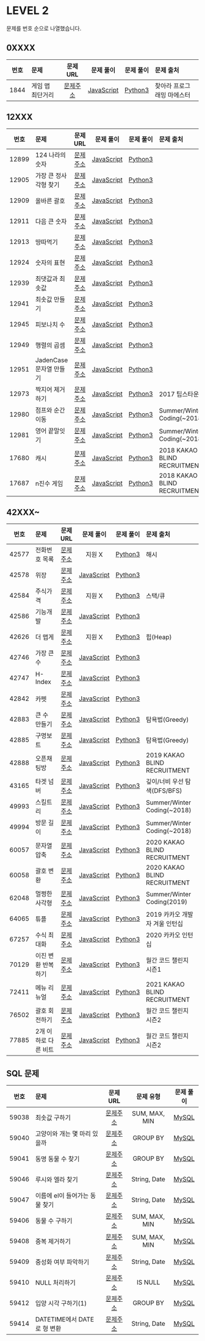 # LEVEL 2

문제를 번호 순으로 나열했습니다.

## 0XXXX

| 번호 | 문제             |                              문제 URL                               |                문제 풀이                 |               문제 풀이               | 문제 출처                  |
| :--: | :--------------- | :-----------------------------------------------------------------: | :--------------------------------------: | :-----------------------------------: | :------------------------- |
| 1844 | 게임 맵 최단거리 | [문제주소](https://programmers.co.kr/learn/courses/30/lessons/1844) | [JavaScript](./1844-게임_맵_최단거리.js) | [Python3](./1844-게임_맵_최단거리.py) | 찾아라 프로그래밍 마에스터 |

## 12XXX

| 번호  | 문제                    |                               문제 URL                               |                    문제 풀이                     |                   문제 풀이                   | 문제 출처                    |
| :---: | :---------------------- | :------------------------------------------------------------------: | :----------------------------------------------: | :-------------------------------------------: | :--------------------------- |
| 12899 | 124 나라의 숫자         | [문제주소](https://programmers.co.kr/learn/courses/30/lessons/12899) |     [JavaScript](./12899-124_나라의_숫자.js)     |     [Python3](./12899-124_나라의_숫자.py)     |                              |
| 12905 | 가장 큰 정사각형 찾기   | [문제주소](https://programmers.co.kr/learn/courses/30/lessons/12905) |  [JavaScript](./12905-가장_큰_정사각형_찾기.js)  |  [Python3](./12905-가장_큰_정사각형_찾기.py)  |                              |
| 12909 | 올바른 괄호             | [문제주소](https://programmers.co.kr/learn/courses/30/lessons/12909) |       [JavaScript](./12909-올바른_괄호.js)       |       [Python3](./12909-올바른_괄호.py)       |                              |
| 12911 | 다음 큰 숫자            | [문제주소](https://programmers.co.kr/learn/courses/30/lessons/12911) |      [JavaScript](./12911-다음_큰_숫자.js)       |      [Python3](./12911-다음_큰_숫자.py)       |                              |
| 12913 | 땅따먹기                | [문제주소](https://programmers.co.kr/learn/courses/30/lessons/12913) |        [JavaScript](./12913-땅따먹기.js)         |        [Python3](./12913-땅따먹기.py)         |                              |
| 12924 | 숫자의 표현             | [문제주소](https://programmers.co.kr/learn/courses/30/lessons/12924) |       [JavaScript](./12924-숫자의_표현.js)       |       [Python3](./12924-숫자의_표현.py)       |                              |
| 12939 | 최댓값과 최솟값         | [문제주소](https://programmers.co.kr/learn/courses/30/lessons/12939) |     [JavaScript](./12939-최댓값과_최솟값.js)     |     [Python3](./12939-최댓값과_최솟값.py)     |                              |
| 12941 | 최솟값 만들기           | [문제주소](https://programmers.co.kr/learn/courses/30/lessons/12941) |      [JavaScript](./12941-최솟값_만들기.js)      |      [Python3](./12941-최솟값_만들기.py)      |                              |
| 12945 | 피보나치 수             | [문제주소](https://programmers.co.kr/learn/courses/30/lessons/12945) |       [JavaScript](./12945-피보나치_수.js)       |       [Python3](./12945-피보나치_수.py)       |                              |
| 12949 | 행렬의 곱셈             | [문제주소](https://programmers.co.kr/learn/courses/30/lessons/12949) |       [JavaScript](./12949-행렬의_곱셈.js)       |       [Python3](./12949-행렬의_곱셈.py)       |                              |
| 12951 | JadenCase 문자열 만들기 | [문제주소](https://programmers.co.kr/learn/courses/30/lessons/12951) | [JavaScript](./12951-JadenCase_문자열_만들기.js) | [Python3](./12951-JadenCase_문자열_만들기.py) |                              |
| 12973 | 짝지어 제거하기         | [문제주소](https://programmers.co.kr/learn/courses/30/lessons/12973) |     [JavaScript](./12973-짝지어_제거하기.js)     |     [Python3](./12973-짝지어_제거하기.py)     | 2017 팁스타운                |
| 12980 | 점프와 순간 이동        | [문제주소](https://programmers.co.kr/learn/courses/30/lessons/12980) |    [JavaScript](./12980-점프와_순간_이동.js)     |    [Python3](./12980-점프와_순간_이동.py)     | Summer/Winter Coding(~2018)  |
| 12981 | 영어 끝말잇기           | [문제주소](https://programmers.co.kr/learn/courses/30/lessons/12981) |      [JavaScript](./12981-영어_끝말잇기.js)      |      [Python3](./12981-영어_끝말잇기.py)      | Summer/Winter Coding(~2018)  |
| 17680 | 캐시                    | [문제주소](https://programmers.co.kr/learn/courses/30/lessons/17680) |          [JavaScript](./17680-캐시.js)           |          [Python3](./17680-캐시.py)           | 2018 KAKAO BLIND RECRUITMENT |
| 17687 | n진수 게임              | [문제주소](https://programmers.co.kr/learn/courses/30/lessons/17687) |       [JavaScript](./17687-n진수_게임.js)        |       [Python3](./17687-n진수_게임.py)        | 2018 KAKAO BLIND RECRUITMENT |

## 42XXX~

| 번호  | 문제                 |                               문제 URL                               |                   문제 풀이                   |                 문제 풀이                  | 문제 출처                      |
| :---: | :------------------- | :------------------------------------------------------------------: | :-------------------------------------------: | :----------------------------------------: | :----------------------------- |
| 42577 | 전화번호 목록        | [문제주소](https://programmers.co.kr/learn/courses/30/lessons/42577) |                    지원 X                     |    [Python3](./42577-전화번호_목록.py)     | 해시                           |
| 42578 | 위장                 | [문제주소](https://programmers.co.kr/learn/courses/30/lessons/42578) |         [JavaScript](./42578-위장.js)         |         [Python3](./42578-위장.py)         |                                |
| 42584 | 주식가격             | [문제주소](https://programmers.co.kr/learn/courses/30/lessons/42584) |                    지원 X                     |       [Python3](./42584-주식가격.py)       | 스택/큐                        |
| 42586 | 기능개발             | [문제주소](https://programmers.co.kr/learn/courses/30/lessons/42586) |       [JavaScript](./42586-기능개발.js)       |       [Python3](./42586-기능개발.py)       |                                |
| 42626 | 더 맵게              | [문제주소](https://programmers.co.kr/learn/courses/30/lessons/42626) |                    지원 X                     |       [Python3](./42626-더_맵게.py)        | 힙(Heap)                       |
| 42746 | 가장 큰 수           | [문제주소](https://programmers.co.kr/learn/courses/30/lessons/42746) |      [JavaScript](./42746-가장_큰_수.js)      |      [Python3](./42746-가장_큰_수.py)      |                                |
| 42747 | H-Index              | [문제주소](https://programmers.co.kr/learn/courses/30/lessons/42747) |       [JavaScript](./42747-H-Index.js)        |       [Python3](./42747-H-Index.py)        |                                |
| 42842 | 카펫                 | [문제주소](https://programmers.co.kr/learn/courses/30/lessons/42842) |         [JavaScript](./42842-카펫.js)         |         [Python3](./42842-카펫.py)         |                                |
| 42883 | 큰 수 만들기         | [문제주소](https://programmers.co.kr/learn/courses/30/lessons/42883) |     [JavaScript](./42883-큰_수_만들기.js)     |     [Python3](./42883-큰_수_만들기.py)     | 탐욕법(Greedy)                 |
| 42885 | 구명보트             | [문제주소](https://programmers.co.kr/learn/courses/30/lessons/42885) |       [JavaScript](./42885-구명보트.js)       |       [Python3](./42885-구명보트.py)       | 탐욕법(Greedy)                 |
| 42888 | 오픈채팅방           | [문제주소](https://programmers.co.kr/learn/courses/30/lessons/42888) |      [JavaScript](./42888-오픈채팅방.js)      |      [Python3](./42888-오픈채팅방.py)      | 2019 KAKAO BLIND RECRUITMENT   |
| 43165 | 타겟 넘버            | [문제주소](https://programmers.co.kr/learn/courses/30/lessons/43165) |      [JavaScript](./43165-타겟_넘버.js)       |      [Python3](./43165-타겟_넘버.py)       | 깊이/너비 우선 탐색(DFS/BFS)   |
| 49993 | 스킬트리             | [문제주소](https://programmers.co.kr/learn/courses/30/lessons/49993) |       [JavaScript](./49993-스킬트리.js)       |       [Python3](./49993-스킬트리.py)       | Summer/Winter Coding(~2018)    |
| 49994 | 방문 길이            | [문제주소](https://programmers.co.kr/learn/courses/30/lessons/49994) |      [JavaScript](./49994-방문_길이.js)       |      [Python3](./49994-방문_길이.py)       | Summer/Winter Coding(~2018)    |
| 60057 | 문자열 압축          | [문제주소](https://programmers.co.kr/learn/courses/30/lessons/60057) |     [JavaScript](./60057-문자열_압축.js)      |     [Python3](./60057-문자열_압축.py)      | 2020 KAKAO BLIND RECRUITMENT   |
| 60058 | 괄호 변환            | [문제주소](https://programmers.co.kr/learn/courses/30/lessons/60058) |      [JavaScript](./60058-괄호_변환.js)       |      [Python3](./60058-괄호_변환.py)       | 2020 KAKAO BLIND RECRUITMENT   |
| 62048 | 멀쩡한 사각형        | [문제주소](https://programmers.co.kr/learn/courses/30/lessons/62048) |    [JavaScript](./62048-멀쩡한_사각형.js)     |    [Python3](./62048-멀쩡한_사각형.py)     | Summer/Winter Coding(2019)     |
| 64065 | 튜플                 | [문제주소](https://programmers.co.kr/learn/courses/30/lessons/64065) |         [JavaScript](./64065-튜플.js)         |         [Python3](./64065-튜플.py)         | 2019 카카오 개발자 겨울 인턴십 |
| 67257 | 수식 최대화          | [문제주소](https://programmers.co.kr/learn/courses/30/lessons/67257) |     [JavaScript](./67257-수식_최대화.js)      |     [Python3](./67257-수식_최대화.py)      | 2020 카카오 인턴십             |
| 70129 | 이진 변환 반복하기   | [문제주소](https://programmers.co.kr/learn/courses/30/lessons/70129) |  [JavaScript](./70129-이진_변환_반복하기.js)  |  [Python3](./70129-이진_변환_반복하기.py)  | 월간 코드 챌린지 시즌1         |
| 72411 | 메뉴 리뉴얼          | [문제주소](https://programmers.co.kr/learn/courses/30/lessons/72411) |     [JavaScript](./72411-메뉴_리뉴얼.js)      |     [Python3](./72411-메뉴_리뉴얼.py)      | 2021 KAKAO BLIND RECRUITMENT   |
| 76502 | 괄호 회전하기        | [문제주소](https://programmers.co.kr/learn/courses/30/lessons/76502) |    [JavaScript](./76502-괄호_회전하기.js)     |    [Python3](./76502-괄호_회전하기.py)     | 월간 코드 챌린지 시즌2         |
| 77885 | 2개 이하로 다른 비트 | [문제주소](https://programmers.co.kr/learn/courses/30/lessons/77885) | [JavaScript](./77885-2개_이하로_다른_비트.js) | [Python3](./77885-2개_이하로_다른_비트.py) | 월간 코드 챌린지 시즌2         |

## SQL 문제

| 번호  | 문제                           |                               문제 URL                               |   문제 유형   |                      문제 풀이                      |
| :---: | :----------------------------- | :------------------------------------------------------------------: | :-----------: | :-------------------------------------------------: |
| 59038 | 최솟값 구하기                  | [문제주소](https://programmers.co.kr/learn/courses/30/lessons/59038) | SUM, MAX, MIN |         [MySQL](./59038-최솟값_구하기.sql)          |
| 59040 | 고양이와 개는 몇 마리 있을까   | [문제주소](https://programmers.co.kr/learn/courses/30/lessons/59040) |   GROUP BY    |  [MySQL](./59040-고양이와_개는_몇_마리_있을까.sql)  |
| 59041 | 동명 동물 수 찾기              | [문제주소](https://programmers.co.kr/learn/courses/30/lessons/59041) |   GROUP BY    |       [MySQL](./59041-동명_동물_수_찾기.sql)        |
| 59046 | 루시와 엘라 찾기               | [문제주소](https://programmers.co.kr/learn/courses/30/lessons/59046) | String, Date  |        [MySQL](./59046-루시와_엘라_찾기.sql)        |
| 59047 | 이름에 el이 들어가는 동물 찾기 | [문제주소](https://programmers.co.kr/learn/courses/30/lessons/59047) | String, Date  | [MySQL](./59047-이름에_el이_들어가는_동물_찾기.sql) |
| 59406 | 동물 수 구하기                 | [문제주소](https://programmers.co.kr/learn/courses/30/lessons/59406) | SUM, MAX, MIN |         [MySQL](./59406-동물_수_구하기.sql)         |
| 59408 | 중복 제거하기                  | [문제주소](https://programmers.co.kr/learn/courses/30/lessons/59408) | SUM, MAX, MIN |         [MySQL](./59408-중복_제거하기.sql)          |
| 59409 | 중성화 여부 파악하기           | [문제주소](https://programmers.co.kr/learn/courses/30/lessons/59409) | String, Date  |      [MySQL](./59409-중성화_여부_파악하기.sql)      |
| 59410 | NULL 처리하기                  | [문제주소](https://programmers.co.kr/learn/courses/30/lessons/59410) |    IS NULL    |         [MySQL](./59410-NULL_처리하기.sql)          |
| 59412 | 입양 시각 구하기(1)            | [문제주소](https://programmers.co.kr/learn/courses/30/lessons/59412) |   GROUP BY    |     [MySQL](<./59412-입양_시각_구하기(1).sql>)      |
| 59414 | DATETIME에서 DATE로 형 변환    | [문제주소](https://programmers.co.kr/learn/courses/30/lessons/59414) | String, Date  |  [MySQL](./59414-DATETIME에서_DATE로_형_변환.sql)   |
